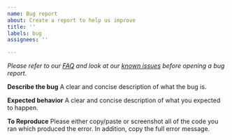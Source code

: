```yaml
---
name: Bug report
about: Create a report to help us improve
title: ''
labels: bug
assignees: ''

---
```


*Please refer to our [FAQ](https://ark-analysis.readthedocs.io/en/latest/_rtd/faq.html) and look at our [known issues](https://github.com/angelolab/ark-analysis/issues) before opening a bug report.*

**Describe the bug**
A clear and concise description of what the bug is.

**Expected behavior**
A clear and concise description of what you expected to happen.

**To Reproduce**
Please either copy/paste or screenshot all of the code you ran which produced the error. In addition, copy the full error message. 
